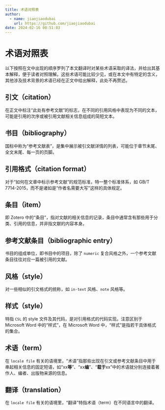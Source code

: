 ```yaml
---
title: 术语对照表
author:
  - name: jiaojiaodubai
    url: https://github.com/jiaojiaodubai
date: 2024-02-16 00:51:03
---
```


# 术语对照表

以下按照在文中出现的顺序罗列了本文翻译时对某些术语采取的译法，并给出其基本解释，便于读者对照理解。这些术语可能比较少见，或在本文中有特定的含义，其他涉及技术背景的术语已经在正文中给出解释，此处不再赘述。

## 引文（citation）

在正文中标注“此处有参考文献”的标志，在不同的引用风格中表现为不同的文本，可能是引用的次序或被引用文献相关信息组成的简短文本。

## 书目（bibliography）

国标中称为“参考文献表”，是集中展示被引文献详情的列表，可能位于章节末尾、全文末尾、每一页的页脚。

## 引用格式（citation format）

对于“如何在文章中标示参考文献”的规范标准，特一整个标准体系，如 GB/T 7714-2015，而不是诸如是“作者名需要大写”这样的具体规定。

## 条目（item）

即 Zotero 中的“条目”，指对文献的相关信息的记录，条目中通常含有那些用于分类、引用的信息，并非指文献的内容本身。

## 参考文献条目（bibliographic entry）

书目的组成单位，即书目中的项目，除了 `numeric` 复合风格之外，一个参考文献条目往往对应一篇被引用的文献。

## 风格（style）

对一些相似的引文格式的统称，如 `in-text` 风格、`note` 风格等。

## 样式（style）

特指 `CSL` 的 style 文件及其代码，是对引用格式的代码实现。注意区别于 Microsoft Word 中的“样式”，在 Microsoft Word 中，“样式”是指若干具体格式的集合。

## 术语（term）

在 `locale file` 有关的语境里，“术语”指那些出现在引文或参考文献条目中用于串起相关信息的固定短语，如“xx**等**”、“xx**编**”、“**载于**xx”中的术语就分别连接着著作人、编者、出版物来源的信息。

## 翻译（translation）

在 `locale file` 有关的语境里，“翻译”特指术语（term）在不同语言中的翻译。
